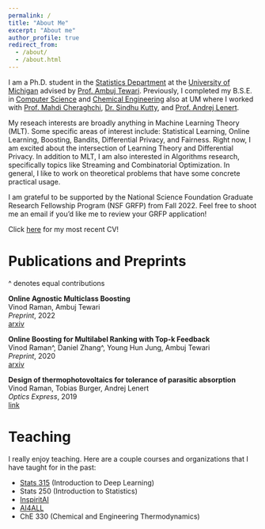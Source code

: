 ```yaml
---
permalink: /
title: "About Me"
excerpt: "About me"
author_profile: true
redirect_from: 
  - /about/
  - /about.html
---
```


I am a Ph.D. student in the [Statistics Department](https://lsa.umich.edu/stats) at the [University of Michigan](https://umich.edu/) advised by [Prof. Ambuj Tewari](https://ambujtewari.github.io). Previously, I completed my B.S.E. in [Computer Science](https://cse.engin.umich.edu/) and [Chemical Engineering](https://che.engin.umich.edu/) also at UM where I worked with [Prof. Mahdi Cheraghchi](https://mahdi.cheraghchi.info), [Dr. Sindhu Kutty](https://web.eecs.umich.edu/~skutty/), and [Prof. Andrej Lenert](https://lenert.engin.umich.edu).  

My reseach interests are broadly anything in Machine Learning Theory (MLT). Some specific areas of interest include: Statistical Learning, Online Learning, Boosting, Bandits, Differential Privacy, and Fairness. Right now, I am excited about the intersection of Learning Theory and Differential Privacy. In addition to MLT, I am also interested in Algorithms research, specifically topics like Streaming and Combinatorial Optimization. In general, I like to work on theoretical problems that have some concrete practical usage. 

I am grateful to be supported by the National Science Foundation Graduate Research Fellowship Program (NSF GRFP) from Fall 2022. Feel free to shoot me an email if you’d like me to review your GRFP application!

Click [here](http://vinodkraman.github.io/files/Raman_CV.pdf) for my most recent CV!

Publications and Preprints
======
^ denotes equal contributions

**Online Agnostic Multiclass Boosting**  
Vinod Raman, Ambuj Tewari  
_Preprint_, 2022  
[arxiv](https://arxiv.org/abs/2205.15113)

**Online Boosting for Multilabel Ranking with Top-k Feedback**  
Vinod Raman^, Daniel Zhang^, Young Hun Jung, Ambuj Tewari  
_Preprint_, 2020  
[arxiv](https://arxiv.org/abs/1910.10937)

**Design of thermophotovoltaics for tolerance of parasitic absorption**  
Vinod Raman, Tobias Burger, Andrej Lenert  
_Optics Express_, 2019  
[link](https://opg.optica.org/oe/fulltext.cfm?uri=oe-27-22-31757&id=422403)

Teaching
======
I really enjoy teaching. Here are a couple courses and organizations that I have taught for in the past: 
- [Stats 315](https://ambujtewari.github.io/stats315-winter2022/) (Introduction to Deep Learning)
- Stats 250 (Introduction to Statistics)
- [InspiritAI](https://www.inspiritai.com)
- [AI4ALL](https://ai-4-all.org)
- ChE 330 (Chemical and Engineering Thermodynamics)


